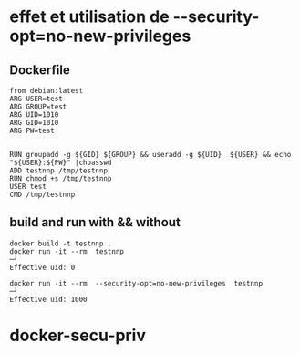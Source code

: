 effet et utilisation de --security-opt=no-new-privileges
===============================================

## Dockerfile
```
from debian:latest
ARG USER=test
ARG GROUP=test
ARG UID=1010
ARG GID=1010
ARG PW=test


RUN groupadd -g ${GID} ${GROUP} && useradd -g ${UID}  ${USER} && echo "${USER}:${PW}" |chpasswd
ADD testnnp /tmp/testnnp
RUN chmod +s /tmp/testnnp
USER test
CMD /tmp/testnnp
```
## build and run with && without
 
```
docker build -t testnnp .
docker run -it --rm  testnnp                                                                                                                                                                   ─╯
Effective uid: 0

docker run -it --rm  --security-opt=no-new-privileges  testnnp                                                                                                                                 ─╯
Effective uid: 1000
```
# docker-secu-priv
